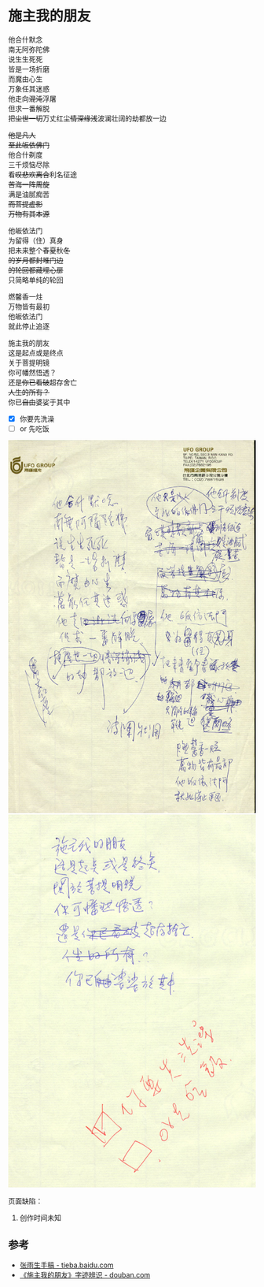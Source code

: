 # 施主我的朋友

他合什默念<br>
南无阿弥陀佛<br>
说生生死死<br>
皆是一场折磨<br>
而魔由心生<br>
万象任其迷惑<br>
他走向~~混沌~~浮屠<br>
但求一番解脱<br>
把~~尘世一切~~万丈红尘~~情深缘浅~~波澜壮阔的劫都放一边

~~他是凡人~~<br>
~~至此皈依佛门~~<br>
他合什剃度<br>
三千烦恼尽除<br>
看~~叹悲欢离合~~利名征途<br>
~~苦海一阵周旋~~<br>
满是油腻痴苦<br>
~~而菩提虚影~~<br>
~~万物有其本源~~

他皈依法门<br>
为留得（住）真身<br>
把未来整个春~~夏~~秋~~冬~~<br>
~~的岁月都封堆门边~~<br>
~~的轮回都藏埋心扉~~<br>
只简略单纯的轮回

燃馨香一炷<br>
万物皆有最初<br>
他皈依法门<br>
就此停止追逐

施主我的朋友<br>
这是起点或是终点<br>
关于菩提明镜<br>
你可幡然悟透？<br>
还是~~你已看破~~超存舍亡<br>
~~人生的所有？~~<br>
你已~~自由~~婆娑于其中

-   [x] 你要先洗澡
-   [ ] or 先吃饭

![施主我的朋友](./benefactor-my-friend-1.jpg)
![施主我的朋友](./benefactor-my-friend-2.jpg)

页面缺陷：

1. 创作时间未知

## 参考

-   [张雨生手稿 - tieba.baidu.com](https://tieba.baidu.com/p/2084189476#!/l/p1)
-   [《施主我的朋友》字迹辨识 - douban.com](https://www.douban.com/group/topic/329114306/)
